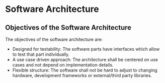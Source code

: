Software Architecture
=====================

Objectives of the Software Architecture
---------------------------------------

The objectives of the software architecture are:

 - Designed for testability: The software parts have interfaces which allow to test that part individually.
 - A use case driven approach: The architecture shall be centered on use cases and not depend on implementation details.
 - Flexible structure: The software shall not be hard to adjust to changing hardware, development frameworks or external/third party libraries.


